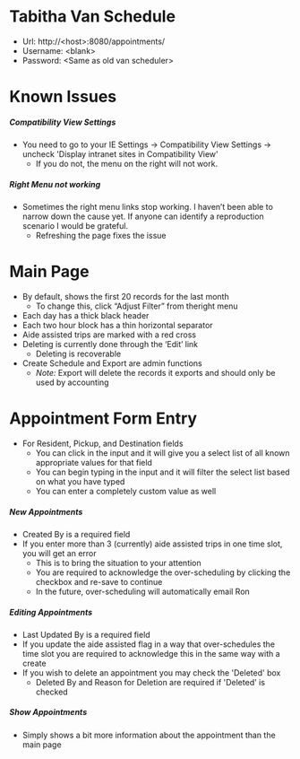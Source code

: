 # Tabitha Van Schedule
* Url: http://&lt;host&gt;:8080/appointments/
* Username: &lt;blank&gt;
* Password: &lt;Same as old van scheduler&gt;

# Known Issues
##### Compatibility View Settings
* You need to go to your IE Settings -> Compatibility View Settings -> uncheck 'Display intranet sites in Compatibility View'
  * If you do not, the menu on the right will not
work.
##### Right Menu not working
* Sometimes the right menu links stop working. I haven’t been able to narrow down the cause yet. If anyone can identify a reproduction scenario I would be grateful.
  * Refreshing the page fixes the issue

# Main Page
* By default, shows the first 20 records for the last month
  * To change this, click “Adjust Filter” from theright menu
* Each day has a thick black header
* Each two hour block has a thin horizontal separator
* Aide assisted trips are marked with a red cross
* Deleting is currently done through the ‘Edit’ link
  * Deleting is recoverable
* Create Schedule and Export are admin functions
  * *Note:* Export will delete the records it exports and should only be used by accounting

# Appointment Form Entry
* For Resident, Pickup, and Destination fields
  * You can click in the input and it will give you a select list of all known appropriate values for that field
  * You can begin typing in the input and it will filter the select list based on what you have typed
  * You can enter a completely custom value as well
  
##### New Appointments
* Created By is a required field
* If you enter more than 3 (currently) aide assisted trips in one time slot, you will get an error
  * This is to bring the situation to your attention
  * You are required to acknowledge the over-scheduling by clicking the checkbox and re-save to continue
  * In the future, over-scheduling will automatically email Ron

##### Editing Appointments
* Last Updated By is a required field
* If you update the aide assisted flag in a way that over-schedules the time slot you are required to acknowledge this in the
same way with a create
* If you wish to delete an appointment you may check the 'Deleted' box
  * Deleted By and Reason for Deletion are required if 'Deleted' is checked

##### Show Appointments
* Simply shows a bit more information about the appointment than the main page
